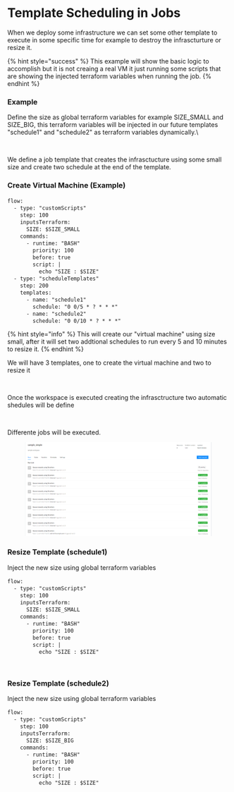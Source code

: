 # Template Scheduling in Jobs

When we deploy some infrastructure we can set some other template to execute in some specific time for example to destroy the infrascturture or resize it.

{% hint style="success" %}
This example will show the basic logic to accomplish but it is not creaing a real VM it just  running some scripts that are showing the injected  terraform variables when running the job.
{% endhint %}

### Example

Define the size as global terraform variables for example SIZE\_SMALL and SIZE\_BIG, this terraform variables will be injected in our future templates "schedule1" and "schedule2" as terraform variables dynamically.\


<figure><img src="https://user-images.githubusercontent.com/4461895/225761283-27d0a9c2-6c3d-430c-9d80-66cb6a2d51d8.png" alt=""><figcaption></figcaption></figure>

We define a job template that creates the infrasctucture using some small size and create two schedule at the end of the template.

### Create Virtual Machine (Example)

```
flow:
  - type: "customScripts"
    step: 100
    inputsTerraform:
      SIZE: $SIZE_SMALL
    commands:
      - runtime: "BASH"
        priority: 100
        before: true
        script: |
          echo "SIZE : $SIZE"
  - type: "scheduleTemplates"
    step: 200
    templates:
      - name: "schedule1"
        schedule: "0 0/5 * ? * * *"
      - name: "schedule2"
        schedule: "0 0/10 * ? * * *"
```

{% hint style="info" %}
This will create our "virtual machine" using size small, after it will set two addtional schedules to run every 5 and 10 minutes to resize it.
{% endhint %}

We will have 3 templates, one to create the virtual machine and two to resize it

<figure><img src="https://user-images.githubusercontent.com/4461895/225761347-18b09e5d-29ae-4815-b27f-ea219db8ffa8.png" alt=""><figcaption></figcaption></figure>

Once the workspace is executed creating the infrasctructure two automatic shedules will be define

<figure><img src="https://user-images.githubusercontent.com/4461895/225761484-ad328fb4-7275-48b0-ab99-3a6a7a219488.png" alt=""><figcaption></figcaption></figure>

Differente jobs will be executed.

<figure><img src="../../../.gitbook/assets/image (108).png" alt=""><figcaption></figcaption></figure>

### Resize Template (schedule1)

Inject the new size using global terraform variables

```
flow:
  - type: "customScripts"
    step: 100
    inputsTerraform:
      SIZE: $SIZE_SMALL
    commands:
      - runtime: "BASH"
        priority: 100
        before: true
        script: |
          echo "SIZE : $SIZE"
```

<figure><img src="https://user-images.githubusercontent.com/4461895/225762481-af2a0779-8383-472a-90a1-61fd362d0c50.png" alt=""><figcaption></figcaption></figure>

### Resize Template (schedule2)

Inject the new size using global terraform variables

```
flow:
  - type: "customScripts"
    step: 100
    inputsTerraform:
      SIZE: $SIZE_BIG
    commands:
      - runtime: "BASH"
        priority: 100
        before: true
        script: |
          echo "SIZE : $SIZE"
```

<figure><img src="https://user-images.githubusercontent.com/4461895/225762637-f18f0335-c49a-4761-9a25-446ae196f8d1.png" alt=""><figcaption></figcaption></figure>


